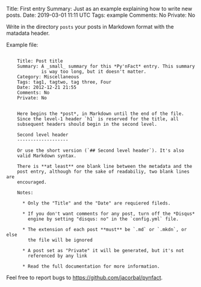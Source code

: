 Title: First entry
Summary: Just as an example explaining how to write new posts.
Date: 2019-03-01 11:11 UTC
Tags: example
Comments: No
Private: No


Write in the directory `posts`  your posts in Markdown format with the
matadata header.

Example file:

```

    Title: Post title
    Summary: A _small_ summary for this *Py'nFact* entry. This summary
             is way too long, but it doesn't matter.
    Category: Miscellaneous
    Tags: tag1, tagtwo, tag three, Four
    Date: 2012-12-21 21:55
    Comments: No
    Private: No


    Here begins the *post*, in Markdown until the end of the file.
    Since the level-1 header `h1` is reserved for the title, all
    subsequent headers should begin in the second level.

    Second level header
    -------------------

    Or use the short version (`## Second level header`). It's also
    valid Markdown syntax.

    There is **at least** one blank line between the metadata and the
    post entry, although for the sake of readabiliy, two blank lines are
    encouraged.

    Notes:

      * Only the "Title" and the "Date" are requiered fileds.

      * If you don't want comments for any post, turn off the *Disqus*
        engine by setting "disqus: no" in the `config.yml` file.

      * The extension of each post **must** be `.md` or `.mkdn`, or else
        the file will be ignored

      * A post set as "Private" it will be generated, but it's not
        referenced by any link

      * Read the full documentation for more information.
```

Feel free to report bugs to <https://github.com/jacorbal/pynfact>.


